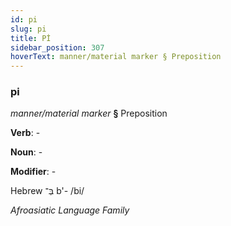```yaml
---
id: pi
slug: pi
title: Pİ
sidebar_position: 307
hoverText: manner/material marker § Preposition
---
```


### pi

*manner/material marker* **§** Preposition

**Verb**: -

**Noun**: -

**Modifier**: -

Hebrew בְּ־ b'- /bi/

*Afroasiatic Language Family*